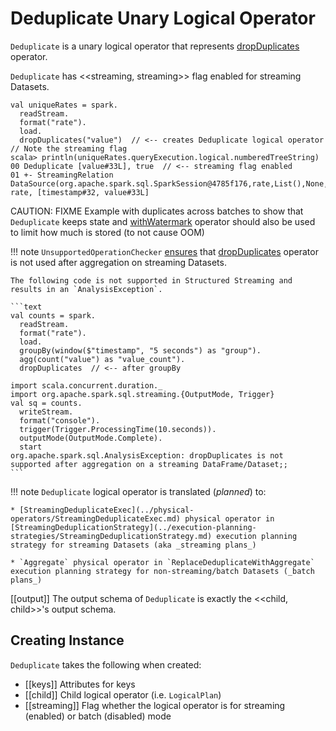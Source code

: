 # Deduplicate Unary Logical Operator

`Deduplicate` is a unary logical operator that represents [dropDuplicates](../operators/dropDuplicates.md) operator.

`Deduplicate` has <<streaming, streaming>> flag enabled for streaming Datasets.

```text
val uniqueRates = spark.
  readStream.
  format("rate").
  load.
  dropDuplicates("value")  // <-- creates Deduplicate logical operator
// Note the streaming flag
scala> println(uniqueRates.queryExecution.logical.numberedTreeString)
00 Deduplicate [value#33L], true  // <-- streaming flag enabled
01 +- StreamingRelation DataSource(org.apache.spark.sql.SparkSession@4785f176,rate,List(),None,List(),None,Map(),None), rate, [timestamp#32, value#33L]
```

CAUTION: FIXME Example with duplicates across batches to show that `Deduplicate` keeps state and [withWatermark](../operators/withWatermark.md) operator should also be used to limit how much is stored (to not cause OOM)

!!! note
    `UnsupportedOperationChecker` [ensures](../UnsupportedOperationChecker.md#checkForStreaming) that [dropDuplicates](../operators/dropDuplicates.md) operator is not used after aggregation on streaming Datasets.

    The following code is not supported in Structured Streaming and results in an `AnalysisException`.

    ```text
    val counts = spark.
      readStream.
      format("rate").
      load.
      groupBy(window($"timestamp", "5 seconds") as "group").
      agg(count("value") as "value_count").
      dropDuplicates  // <-- after groupBy

    import scala.concurrent.duration._
    import org.apache.spark.sql.streaming.{OutputMode, Trigger}
    val sq = counts.
      writeStream.
      format("console").
      trigger(Trigger.ProcessingTime(10.seconds)).
      outputMode(OutputMode.Complete).
      start
    org.apache.spark.sql.AnalysisException: dropDuplicates is not supported after aggregation on a streaming DataFrame/Dataset;;
    ```

!!! note
    `Deduplicate` logical operator is translated (_planned_) to:

    * [StreamingDeduplicateExec](../physical-operators/StreamingDeduplicateExec.md) physical operator in [StreamingDeduplicationStrategy](../execution-planning-strategies/StreamingDeduplicationStrategy.md) execution planning strategy for streaming Datasets (aka _streaming plans_)

    * `Aggregate` physical operator in `ReplaceDeduplicateWithAggregate` execution planning strategy for non-streaming/batch Datasets (_batch plans_)

[[output]]
The output schema of `Deduplicate` is exactly the <<child, child>>'s output schema.

## Creating Instance

`Deduplicate` takes the following when created:

* [[keys]] Attributes for keys
* [[child]] Child logical operator (i.e. `LogicalPlan`)
* [[streaming]] Flag whether the logical operator is for streaming (enabled) or batch (disabled) mode
